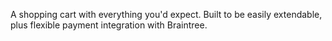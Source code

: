 A shopping cart with everything you'd expect. Built to be easily extendable, plus flexible payment integration with Braintree.
